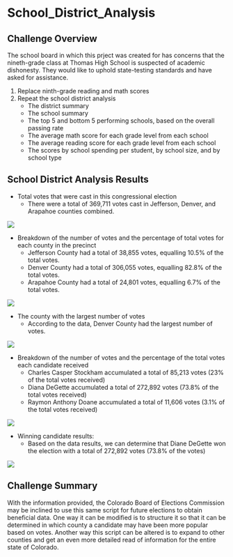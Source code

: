 # School_District_Analysis

## Challenge Overview
The school board in which this prject was created for has concerns that the nineth-grade class at Thomas High School is suspected of academic dishonesty. They would like to uphold state-testing standards and have asked for assistance.

1. Replace ninth-grade reading and math scores
2. Repeat the school district analysis
    - The district summary
    - The school summary
    - The top 5 and bottom 5 performing schools, based on the overall passing rate
    - The average math score for each grade level from each school
    - The average reading score for each grade level from each school
    - The scores by school spending per student, by school size, and by school type

## School District Analysis Results
- Total votes that were cast in this congressional election
    - There were a total of 369,711 votes cast in Jefferson, Denver, and Arapahoe counties combined.
    
![](Election_Analysis%20Images/Total%20Votes%20Cast.png)

- Breakdown of the number of votes and the percentage of total votes for each county in the precinct
    - Jefferson County had a total of 38,855 votes, equalling 10.5% of the total votes.
    - Denver County had a total of 306,055 votes, equalling 82.8% of the total votes.
    - Arapahoe County had a total of 24,801 votes, equalling 6.7% of the total votes.

![](Election_Analysis%20Images/Breakdown%20of%20Votes.png)

- The county with the largest number of votes
    - According to the data, Denver County had the largest number of votes.

![](Election_Analysis%20Images/Largest%20County%20Turnout.png)

- Breakdown of the number of votes and the percentage of the total votes each candidate received
    - Charles Casper Stockham accumulated a total of 85,213 votes (23% of the total votes received)
    - Diana DeGette accumulated a total of 272,892 votes (73.8% of the total votes received)
    - Raymon Anthony Doane accumulated a total of 11,606 votes (3.1% of the total votes received)

![](Election_Analysis%20Images/Candidate%20Results.png)

- Winning candidate results:
    - Based on the data results, we can determine that Diane DeGette won the election with a total of 272,892 votes (73.8% of the votes)

![](Election_Analysis%20Images/Winning%20Candidate.png)

## Challenge Summary
With the information provided, the Colorado Board of Elections Commission may be inclined to use this same script for future elections to obtain beneficial data. One way it can be modified is to structure it so that it can be determined in which county a candidate may have been more popular based on votes. Another way this script can be altered is to expand to other counties and get an even more detailed read of information for the entire state of Colorado.
